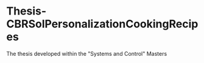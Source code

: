 # Thesis-CBRSolPersonalizationCookingRecipes
The thesis developed within the "Systems and Control" Masters
